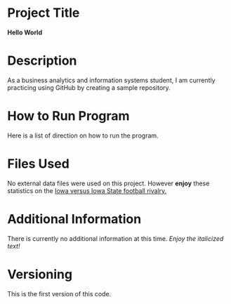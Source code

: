 
# Project Title
**Hello World**
# Description
As a business analytics and information systems student, I am currently practicing using GitHub by creating a sample repository. 
# How to Run Program
Here is a list of direction on how to run the program.
# Files Used
No external data files were used on this project. However **enjoy** these statistics on the [Iowa versus Iowa State football rivalry.](http://www.winsipedia.com/iowa/vs/iowa-state)
# Additional Information
There is currently no additional information at this time. *Enjoy the italicized text!*
# Versioning
This is the first version of this code. 
